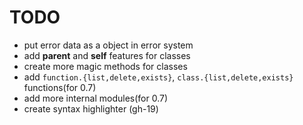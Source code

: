# TODO

- put error data as a object in error system
- add **parent** and **self** features for classes
- create more magic methods for classes
- add `function.{list,delete,exists}`, `class.{list,delete,exists}` functions(for 0.7)
- add more internal modules(for 0.7)
- create syntax highlighter (gh-19)
